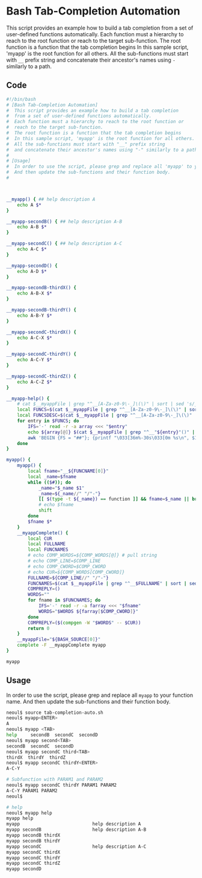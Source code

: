 # Bash Tab-Completion Automation

This script provides an example how to build a tab completion
from a set of user-defined functions automatically.
Each function must a hierarchy to reach to the root function or
reach to the target sub-function.
The root function is a function that the tab completion begins
In this sample script, 'myapp' is the root function for all others.
All the sub-functions must start with `__` prefix string 
and concatenate their ancestor's names using `-` similarly to a path.

## Code

```bash
#!/bin/bash
# [Bash Tab-Completion Automation]
#  This script provides an example how to build a tab completion
#  from a set of user-defined functions automatically.
#  Each function must a hierarchy to reach to the root function or
#  reach to the target sub-function.
#  The root function is a function that the tab completion begins
#  In this sample script, 'myapp' is the root function for all others.
#  All the sub-functions must start with "__" prefix string 
#  and concatenate their ancestor's names using "-" similarly to a path.
# 
# [Usage]
#  In order to use the script, please grep and replace all 'myapp' to your function.
#  And then update the sub-functions and their function body.
# 



__myapp() { ## help description A
    echo A $*
}

__myapp-secondB() { ## help description A-B
    echo A-B $*
}

__myapp-secondC() { ## help description A-C
    echo A-C $*
}

__myapp-secondD() {
    echo A-D $*
}

__myapp-secondB-thirdX() {
    echo A-B-X $*
}

__myapp-secondB-thirdY() {
    echo A-B-Y $*
}

__myapp-secondC-thirdX() {
    echo A-C-X $*
}

__myapp-secondC-thirdY() {
    echo A-C-Y $*
}

__myapp-secondC-thirdZ() {
    echo A-C-Z $*
}

__myapp-help() {
    # cat $__myappFile | grep "^__[A-Za-z0-9\-_]\(\)" | sort | sed 's/__//g; s/() {/|/g' | awk 'BEGIN {FS = "|"}; {printf "\033[36m%-30s\033[0m %s\n", $1, $2}'
    local FUNCS=$(cat $__myappFile | grep "^__[A-Za-z0-9\-_]\(\)" | sort | sed 's/() {.*//g; s/__//g')
    local FUNCSDESC=$(cat $__myappFile | grep "^__[A-Za-z0-9\-_]\(\)" | sort | sed 's/() {//g; s/__//g')
    for entry in $FUNCS; do
        IFS='-' read -r -a array <<< "$entry"
        echo ${array[@]} $(cat $__myappFile | grep "^__"${entry}"()" | sed 's/.*{//') | \
        awk 'BEGIN {FS = "##"}; {printf "\033[36m%-30s\033[0m %s\n", $1, $2}'
    done
}

myapp() {
    myapp() {
        local fname="__${FUNCNAME[0]}"
        local _name=$fname
        while (($#)); do
            _name="$_name $1"
            _name=${_name//" "/"-"}
            [[ $(type -t ${_name}) == function ]] && fname=$_name || break
            # echo $fname
            shift
        done
        $fname $*
    }
    __myappComplete() {
        local CUR
        local FULLNAME
        local FUNCNAMES
        # echo COMP_WORDS=${COMP_WORDS[@]} # pull string
        # echo COMP_LINE=$COMP_LINE
        # echo COMP_CWORD=$COMP_CWORD
        # echo CUR=${COMP_WORDS[COMP_CWORD]}
        FULLNAME=${COMP_LINE//" "/"-"}
        FUNCNAMES=$(cat $__myappFile | grep "^__$FULLNAME" | sort | sed 's/() {.*//g' | sed 's/__//g')
        COMPREPLY=()
        WORDS=""
        for fname in $FUNCNAMES; do
            IFS='-' read -r -a farray <<< "$fname"
            WORDS="$WORDS ${farray[$COMP_CWORD]}"
        done
        COMPREPLY=($(compgen -W "$WORDS" -- $CUR))
        return 0
    }
    __myappFile="${BASH_SOURCE[0]}"
    complete -F __myappComplete myapp
}

myapp
```

## Usage
In order to use the script, please grep and replace all `myapp` to your function name.
And then update the sub-functions and their function body.

```bash
neoul$ source tab-completion-auto.sh 
neoul$ myapp<ENTER>
A
neoul$ myapp <TAB>
help     secondB  secondC  secondD  
neoul$ myapp second<TAB>
secondB  secondC  secondD  
neoul$ myapp secondC third<TAB>
thirdX  thirdY  thirdZ  
neoul$ myapp secondC thirdY<ENTER>
A-C-Y

# Subfunction with PARAM1 and PARAM2
neoul$ myapp secondC thirdY PARAM1 PARAM2
A-C-Y PARAM1 PARAM2
neoul$ 

# help
neoul$ myapp help
myapp help                     
myapp                           help description A
myapp secondB                   help description A-B
myapp secondB thirdX           
myapp secondB thirdY           
myapp secondC                   help description A-C
myapp secondC thirdX           
myapp secondC thirdY           
myapp secondC thirdZ           
myapp secondD                  

```
